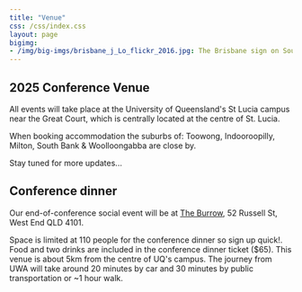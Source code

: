 ```yaml
---
title: "Venue"
css: /css/index.css
layout: page
bigimg:
- /img/big-imgs/brisbane_j_Lo_flickr_2016.jpg: The Brisbane sign on South Bank (J Lo Photography, 2016 under CC BY-ND 2.0)
---
```



## 2025 Conference Venue

All events will take place at the University of Queensland's St Lucia campus near the Great Court, which is centrally located at the centre of St. Lucia. 

When booking accommodation the suburbs of: Toowong, Indooroopilly, Milton, South Bank & Woolloongabba are close by.

Stay tuned for more updates...

<!-- ## Directions to the Arts Complex at UWA

- Once you arrive at UWA, the Great Court is centrally located on campus. Enter via the main entrance on Stirling Highway, and follow campus signage to the Arts Complex.

For detailed campus maps and additional transportation information, please visit the [UWA website](https://use.mazemap.com/#v=1&campusid=309&zlevel=1&center=115.816425,-31.980438&zoom=15.6).    -->


<!-- ![](/img/aes2024/UWA_AES_map.jpg)

![](/img/aes2024/map_venue2024.jpg)

![](/img/aes2024/conference_venue.jpg) -->

<!-- ## Accessibility (Arts Complex, UWA)

All three lecture halls used for the conference are located on the ground floor. Accessible entrances are located at the North and West sides of the building, plus a ramp at the South, should anyone be entering from the carpark.  
There is an accessible bathroom on the ground floor. If anyone needs to access the upper floors, there is lift access. -->


## Conference dinner

Our end-of-conference social event will be at [The Burrow](https://www.theburrowwestend.com.au/), 52 Russell St, West End QLD 4101.  

Space is limited at 110 people for the conference dinner so sign up quick!. Food and two drinks are included in the conference dinner ticket ($65).
This venue is about 5km from the centre of UQ's campus. The journey from UWA will take around 20 minutes by car and 30 minutes by public transportation or ~1 hour walk. 

